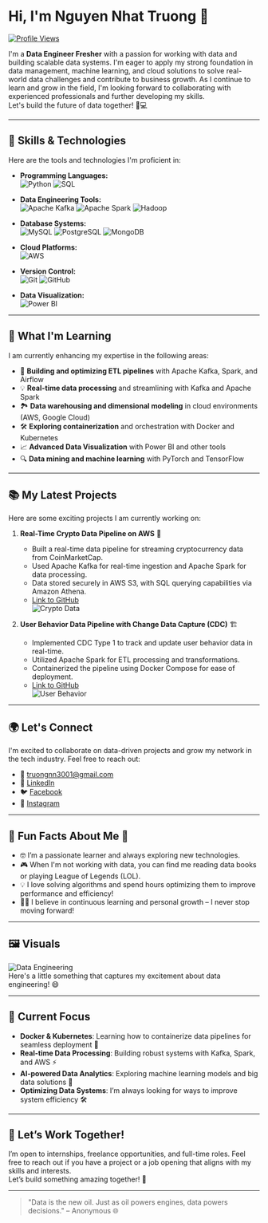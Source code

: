 # Hi, I'm Nguyen Nhat Truong 👋  
[![Profile Views](https://komarev.com/ghpvc/?username=truongnn3001&style=flat)](https://github.com/truongnn3001)

I'm a **Data Engineer Fresher** with a passion for working with data and building scalable data systems. I'm eager to apply my strong foundation in data management, machine learning, and cloud solutions to solve real-world data challenges and contribute to business growth. As I continue to learn and grow in the field, I'm looking forward to collaborating with experienced professionals and further developing my skills.  
Let's build the future of data together! 🚀💻

---

## 🚀 **Skills & Technologies**  
Here are the tools and technologies I'm proficient in:

- **Programming Languages:**  
  ![Python](https://img.shields.io/badge/Python-3776AB?style=flat&logo=python&logoColor=white) ![SQL](https://img.shields.io/badge/SQL-003B57?style=flat&logo=postgresql&logoColor=white)

- **Data Engineering Tools:**  
  ![Apache Kafka](https://img.shields.io/badge/Apache%20Kafka-231F20?style=flat&logo=apache-kafka&logoColor=white) ![Apache Spark](https://img.shields.io/badge/Apache%20Spark-E25A1C?style=flat&logo=apache-spark&logoColor=white) ![Hadoop](https://img.shields.io/badge/Hadoop-66CCFF?style=flat&logo=hadoop&logoColor=black)

- **Database Systems:**  
  ![MySQL](https://img.shields.io/badge/MySQL-4479A1?style=flat&logo=mysql&logoColor=white) ![PostgreSQL](https://img.shields.io/badge/PostgreSQL-336791?style=flat&logo=postgresql&logoColor=white) ![MongoDB](https://img.shields.io/badge/MongoDB-47A248?style=flat&logo=mongodb&logoColor=white)

- **Cloud Platforms:**  
  ![AWS](https://img.shields.io/badge/AWS-232F3E?style=flat&logo=amazonaws&logoColor=white)

- **Version Control:**  
  ![Git](https://img.shields.io/badge/Git-F05032?style=flat&logo=git&logoColor=white) ![GitHub](https://img.shields.io/badge/GitHub-181717?style=flat&logo=github&logoColor=white)

- **Data Visualization:**  
  ![Power BI](https://img.shields.io/badge/Power%20BI-F2C811?style=flat&logo=powerbi&logoColor=white)

---

## 🌱 **What I'm Learning**  
I am currently enhancing my expertise in the following areas:

- 🚀 **Building and optimizing ETL pipelines** with Apache Kafka, Spark, and Airflow  
- 💡 **Real-time data processing** and streamlining with Kafka and Apache Spark  
- 🏞 **Data warehousing and dimensional modeling** in cloud environments (AWS, Google Cloud)  
- 🛠 **Exploring containerization** and orchestration with Docker and Kubernetes  
- 📈 **Advanced Data Visualization** with Power BI and other tools  
- 🔍 **Data mining and machine learning** with PyTorch and TensorFlow  

---

## 📚 **My Latest Projects**  
Here are some exciting projects I am currently working on:

1. **Real-Time Crypto Data Pipeline on AWS** 🚀  
   - Built a real-time data pipeline for streaming cryptocurrency data from CoinMarketCap.  
   - Used Apache Kafka for real-time ingestion and Apache Spark for data processing.  
   - Data stored securely in AWS S3, with SQL querying capabilities via Amazon Athena.  
   - [Link to GitHub](https://github.com/NTruong3001/realtime_streaming_coinmarketcap)  
   ![Crypto Data](https://media.giphy.com/media/3oKIPBefYZTe6zKjrW/giphy.gif)

2. **User Behavior Data Pipeline with Change Data Capture (CDC)** 🏗️  
   - Implemented CDC Type 1 to track and update user behavior data in real-time.  
   - Utilized Apache Spark for ETL processing and transformations.  
   - Containerized the pipeline using Docker Compose for ease of deployment.  
   - [Link to GitHub](https://github.com/NTruong3001/Apply-CDC-for-User-Behavior-Data-Pipeline)  
   ![User Behavior](https://media.giphy.com/media/l3q2K5jinAlzGfzF2/giphy.gif)

---

## 🌍 **Let's Connect**  
I'm excited to collaborate on data-driven projects and grow my network in the tech industry. Feel free to reach out:

- 📧 [truongnn3001@gmail.com](mailto:truongnn3001@gmail.com)
- 🔗 [LinkedIn](https://www.linkedin.com/in/truong-nguyen-9851402ba/)
- 🐦 [Facebook](https://www.facebook.com/profile.php?id=100076529220663)
- 📸 [Instagram](https://www.instagram.com/trg.nguyxn/)

---

## 🌟 **Fun Facts About Me** 🎉  
- 🤓 I’m a passionate learner and always exploring new technologies.  
- 🎮 When I'm not working with data, you can find me reading data books or playing League of Legends (LOL).  
- 💡 I love solving algorithms and spend hours optimizing them to improve performance and efficiency!  
- 🚶‍♂️ I believe in continuous learning and personal growth – I never stop moving forward!  

---

## 🖼️ **Visuals**  
![Data Engineering](https://media.giphy.com/media/3o7TKM6F4yUGLl7irG/giphy.gif)  
Here's a little something that captures my excitement about data engineering! 😄

---

## 🎯 **Current Focus**  
- **Docker & Kubernetes**: Learning how to containerize data pipelines for seamless deployment 🚢  
- **Real-time Data Processing**: Building robust systems with Kafka, Spark, and AWS ⚡  
- **AI-powered Data Analytics**: Exploring machine learning models and big data solutions 🤖  
- **Optimizing Data Systems**: I’m always looking for ways to improve system efficiency 🛠

---

## 💼 **Let’s Work Together!**  
I’m open to internships, freelance opportunities, and full-time roles. Feel free to reach out if you have a project or a job opening that aligns with my skills and interests.  
Let’s build something amazing together! 🚀

---

> "Data is the new oil. Just as oil powers engines, data powers decisions." – Anonymous 🌐

